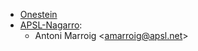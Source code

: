 - [Onestein](http://www.onestein.eu)
- [APSL-Nagarro](<https://apsl.tech>):
  - Antoni Marroig \<<amarroig@apsl.net>\>